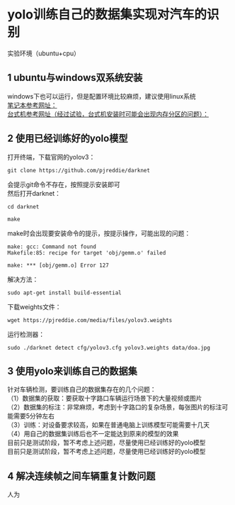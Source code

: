 # yolo训练自己的数据集实现对汽车的识别
实验环境（ubuntu+cpu）  
## 1 ubuntu与windows双系统安装  
windows下也可以运行，但是配置环境比较麻烦，建议使用linux系统  
[笔记本参考网址：](https://morvanzhou.github.io/tutorials/others/linux-basic/1-2-install/)  
[台式机参考网址（经过试验，台式机安装时可能会出现内存分区的问题）：](https://blog.csdn.net/jiajinrang93/article/details/63892208)  
## 2 使用已经训练好的yolo模型
打开终端，下载官网的yolov3：  
```
git clone https://github.com/pjreddie/darknet
```
会提示git命令不存在，按照提示安装即可  
然后打开darknet：  
```
cd darknet
```
```
make
```
make时会出现要安装命令的提示，按提示操作，可能出现的问题：  
```
make: gcc: Command not found
Makefile:85: recipe for target 'obj/gemm.o' failed

make: *** [obj/gemm.o] Error 127
```
解决方法：  
```
sudo apt-get install build-essential
```
下载weights文件：  
```
wget https://pjreddie.com/media/files/yolov3.weights
```
运行检测器：  
```
sudo ./darknet detect cfg/yolov3.cfg yolov3.weights data/doa.jpg
```
## 3 使用yolo来训练自己的数据集
针对车辆检测，要训练自己的数据集存在的几个问题：  
（1）数据集的获取：要获取十字路口车辆运行场景下的大量视频或图片  
（2）数据集的标注：非常麻烦，考虑到十字路口的复杂场景，每张图片的标注可能需要5分钟左右  
（3）训练：对设备要求较高，如果在普通电脑上训练模型可能需要十几天  
（4）用自己的数据集训练后也不一定能达到原来的模型的效果  
目前只是测试阶段，暂不考虑上述问题，尽量使用已经训练好的yolo模型  
目前只是测试阶段，暂不考虑上述问题，尽量使用已经训练好的yolo模型  
## 4 解决连续帧之间车辆重复计数问题
人为
